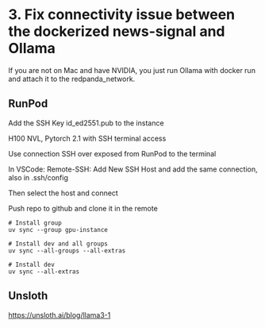 # 3. Fix connectivity issue between the dockerized news-signal and Ollama

If you are not on Mac and have NVIDIA, you just run Ollama with docker run and attach it to the redpanda_network.

## RunPod

Add the SSH Key id_ed2551.pub to the instance

H100 NVL, Pytorch 2.1 with SSH terminal access

Use connection SSH over exposed from RunPod to the terminal

In VSCode: Remote-SSH: Add New SSH Host and add the same connection, also in .ssh/config

Then select the host and connect

Push repo to github and clone it in the remote

    # Install group
    uv sync --group gpu-instance

    # Install dev and all groups
    uv sync --all-groups --all-extras

    # Install dev
    uv sync --all-extras  

## Unsloth

https://unsloth.ai/blog/llama3-1